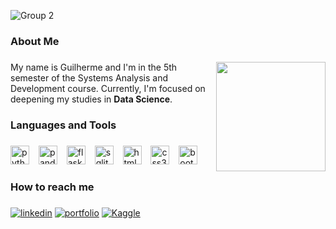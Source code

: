 ![Group 2](https://github.com/Guilherme-PS/Guilherme-PS/assets/114042039/2a8b80cb-f59b-4d20-9897-a0f416debb2b)

###

<h3 align="left">About Me</h3>

###

<img align="right" height="175" src="https://cdn.discordapp.com/attachments/604129546278535199/1211856231598129153/fdf994e56cc256b34cb26524665a7cec2_preview_rev_1.png?ex=65efb810&is=65dd4310&hm=874ae6813a08e0a56953140c6873953b3c7c0e6c3883ef71ac54fd4935a169a6&"  />

###

<p align="left">My name is Guilherme and I'm in the 5th semester of the Systems Analysis and Development course. Currently, I'm focused on deepening my studies in <b>Data Science</b>.</p>

###

<h3 align="left">Languages and Tools</h3>

###

<div align="left">
  <img src="https://img.shields.io/badge/Python-3776AB?logo=python&logoColor=white&style=for-the-badge" height="30" alt="python logo"  />
  <img width="7" />
  <img src="https://img.shields.io/badge/pandas-150458?logo=pandas&logoColor=white&style=for-the-badge" height="30" alt="pandas logo"  />
  <img width="7" />
  <img src="https://img.shields.io/badge/Flask-000000?logo=flask&logoColor=white&style=for-the-badge" height="30" alt="flask logo"  />
  <img width="7" />
  <img src="https://img.shields.io/badge/SQLite-003B57?logo=sqlite&logoColor=white&style=for-the-badge" height="30" alt="sqlite logo"  />
  <img width="7" />
  <img src="https://img.shields.io/badge/HTML5-E34F26?logo=html5&logoColor=white&style=for-the-badge" height="30" alt="html5 logo"  />
  <img width="7" />
  <img src="https://img.shields.io/badge/CSS3-006bc0?logo=css3&logoColor=white&style=for-the-badge" height="30" alt="css3 logo"  />
  <img width="7" />
  <img src="https://img.shields.io/badge/Bootstrap-533a79?logo=bootstrap&logoColor=white&style=for-the-badge" height="30" alt="bootstrap logo"  />
</div>

###

<h3 align="left">How to reach me</h3>

###

[![linkedin](https://img.shields.io/badge/linkedin-0b66c3?style=for-the-badge&logo=linkedin&logoColor=white)](https://www.linkedin.com/in/guilherme-de-paiva/)
[![portfolio](https://img.shields.io/badge/my_portfolio-700037?style=for-the-badge&logo=ko-fi&logoColor=white)](https://portfolio-guilherme-ps.vercel.app/)
[![Kaggle](https://img.shields.io/badge/Kaggle-3cbce8?style=for-the-badge&logo=kaggle&logoColor=white)](https://www.kaggle.com/guilhermedepaiva)
